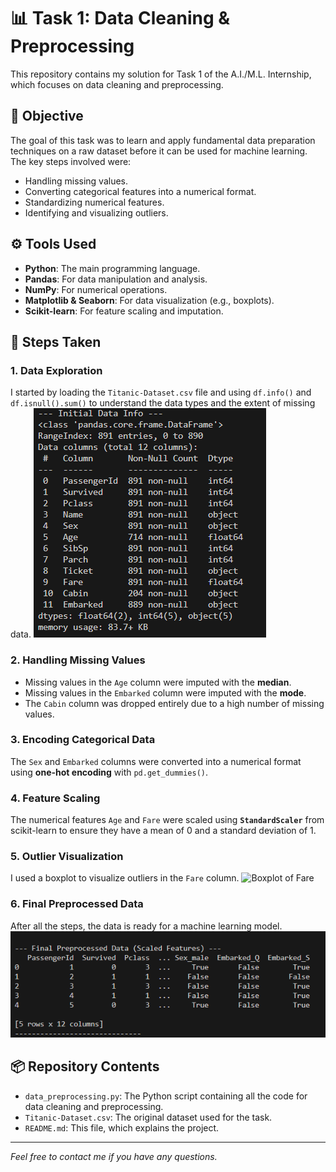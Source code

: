 # 📊 Task 1: Data Cleaning & Preprocessing

This repository contains my solution for Task 1 of the A.I./M.L. Internship, which focuses on data cleaning and preprocessing.

## 📝 Objective

The goal of this task was to learn and apply fundamental data preparation techniques on a raw dataset before it can be used for machine learning. The key steps involved were:
* Handling missing values.
* Converting categorical features into a numerical format.
* Standardizing numerical features.
* Identifying and visualizing outliers.

## ⚙️ Tools Used

* **Python**: The main programming language.
* **Pandas**: For data manipulation and analysis.
* **NumPy**: For numerical operations.
* **Matplotlib & Seaborn**: For data visualization (e.g., boxplots).
* **Scikit-learn**: For feature scaling and imputation.

## 🚀 Steps Taken

### 1. Data Exploration
I started by loading the `Titanic-Dataset.csv` file and using `df.info()` and `df.isnull().sum()` to understand the data types and the extent of missing data.
![Initial Data Info](initial_data_info.png)

### 2. Handling Missing Values
* Missing values in the `Age` column were imputed with the **median**.
* Missing values in the `Embarked` column were imputed with the **mode**.
* The `Cabin` column was dropped entirely due to a high number of missing values.

### 3. Encoding Categorical Data
The `Sex` and `Embarked` columns were converted into a numerical format using **one-hot encoding** with `pd.get_dummies()`.

### 4. Feature Scaling
The numerical features `Age` and `Fare` were scaled using **`StandardScaler`** from scikit-learn to ensure they have a mean of 0 and a standard deviation of 1.

### 5. Outlier Visualization
I used a boxplot to visualize outliers in the `Fare` column. 
![Boxplot of Fare](fare_boxplot.png)

### 6. Final Preprocessed Data
After all the steps, the data is ready for a machine learning model.
![Final Preprocessed Data](final_preprocessed_data.png)

## 📦 Repository Contents

* `data_preprocessing.py`: The Python script containing all the code for data cleaning and preprocessing.
* `Titanic-Dataset.csv`: The original dataset used for the task.
* `README.md`: This file, which explains the project.

---
_Feel free to contact me if you have any questions._
